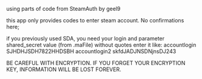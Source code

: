 using parts of code from SteamAuth by geel9

this app only provides codes to enter steam account. No confirmations here;

if you previously used SDA, you need your login and parameter shared_secret value (from .maFile) without quotes
enter it like:
accountlogin SJHDHJSDH7822HHDSBH
accountlogin2 skfdJADJNSDNjnsDJ243

BE CAREFUL WITH ENCRYPTION. IF YOU FORGET YOUR ENCRYPTION KEY, INFORMATION WILL BE LOST FOREVER.
